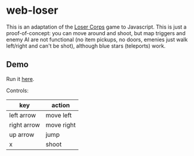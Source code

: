# web-loser

This is an adaptation of the [Loser Corps](http://loser.sourceforge.net/) game to Javascript.
This is just a proof-of-concept: you can move around and shoot, but map triggers and enemy AI
are not functional (no item pickups, no doors, emenies just walk left/right and can't be shot),
although blue stars (teleports) work.

## Demo

Run it [here](https://ricardo-massaro.github.io/web-loser/).

Controls:

key           | action
--------------|-----------------------------------
left arrow    | move left
right arrow   | move right
up arrow      | jump
x             | shoot
